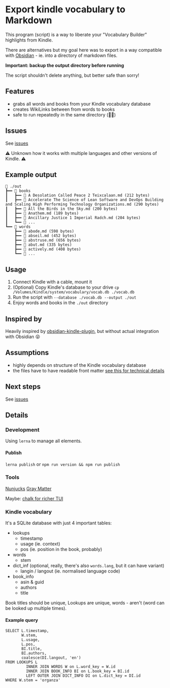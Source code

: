 # Export kindle vocabulary to Markdown

This program (script) is a way to liberate your "Vocabulary Builder" highlights from Kindle.

There are alternatives but my goal here was to export in a way compatible with [Obsidian](https://obsidian.md/) - ie. into a directory of markdown files.

**Important: backup the output directory before running**

The script shouldn't delete anything, but better safe than sorry!

## Features

- grabs all words and books from your Kindle vocabulary database
- creates WikiLinks between from words to books
- safe to run repeatedly in the same directory (🤞🏽)

## Issues

See [issues](https://github.com/ekamil/kindle-vocab-md/issues)

⚠️ Unknown how it works with multiple languages and other versions of Kindle. ⚠️

## Example output

```
📂 ./out
┣━━ 📂 books
┃   ┣━━ 📄 A Desolation Called Peace 2 Teixcalaan.md (212 bytes)
┃   ┣━━ 📄 Accelerate The Science of Lean Software and DevOps Building and Scaling High Performing Technology Organizations.md (290 bytes)
┃   ┣━━ 📄 All the Birds in the Sky.md (200 bytes)
┃   ┣━━ 📄 Anathem.md (189 bytes)
┃   ┣━━ 📄 Ancillary Justice 1 Imperial Radch.md (204 bytes)
┃   ┗━━ 👀 ...
┗━━ 📂 words
    ┣━━ 📄 abode.md (598 bytes)
    ┣━━ 📄 abseil.md (452 bytes)
    ┣━━ 📄 abstruse.md (656 bytes)
    ┣━━ 📄 abut.md (335 bytes)
    ┣━━ 📄 actively.md (408 bytes)
    ┗━━ 👀 ...
```

## Usage

1. Connect Kindle with a cable, mount it
2. (Optional) Copy Kindle's database to your drive
   `cp /Volumes/Kindle/system/vocabulary/vocab.db ./vocab.db`
3. Run the script with `--database ./vocab.db --output ./out`
4. Enjoy words and books in the `./out` directory

## Inspired by

Heavily inspired by [obsidian-kindle-plugin](https://github.com/hadynz/obsidian-kindle-plugin), but without actual integration with Obsidian 😝

## Assumptions

- highly depends on structure of the Kindle vocabulary database
- the files have to have readable front matter [see this for technical details](https://www.npmjs.com/package/gray-matter)

## Next steps

See [issues](https://github.com/ekamil/kindle-vocab-md/issues)

## Details

### Development

Using `lerna` to manage all elements.

#### Publish

`lerna publish` or `npm run version && npm run publish`

### Tools

[Nunjucks](https://mozilla.github.io/nunjucks/templating.html)
[Gray Matter](https://www.npmjs.com/package/gray-matter)

Maybe:
[chalk for richer TUI](https://github.com/chalk/chalk)

### Kindle vocabulary

It's a SQLite database with just 4 important tables:

- lookups
  - timestamp
  - usage (ie. context)
  - pos (ie. position in the book, probably)
- words
  - stem
- dict_inf (optional, really, there's also `words.lang`, but it can have variant)
  - langin / langout (ie. normalised language code)
- book_info
  - asin & guid
  - authors
  - title

Book titles should be unique, Lookups are unique, words - aren't (word can be looked up multiple times).

#### Example query

```sqlite
SELECT L.timestamp,
       W.stem,
       L.usage,
       L.pos,
       BI.title,
       BI.authors,
       coalesce(DI.langout, 'en')
FROM LOOKUPS L
         INNER JOIN WORDS W on L.word_key = W.id
         INNER JOIN BOOK_INFO BI on L.book_key = BI.id
         LEFT OUTER JOIN DICT_INFO DI on L.dict_key = DI.id
WHERE W.stem = 'organza'
```

